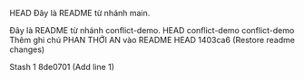 HEAD
Đây là README từ nhánh main.

Đây là README từ nhánh conflict-demo.
 HEAD
 conflict-demo
conflict-demo
Thêm ghi chú PHAN THỚI AN vào README
 HEAD
 1403ca6 (Restore readme changes)

Stash 1
 8de0701 (Add line 1)

